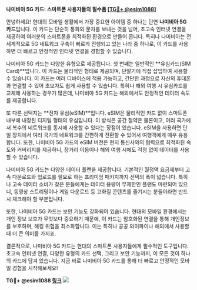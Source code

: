**나미비아 5G 카드: 스마트폰 사용자들의 필수품 [[TG💪+ @esim1088](https://t.me/s/esim1088)]**

안녕하세요! 현대의 모바일 생활에서 가장 중요한 아이템 중 하나는 단연 **나미비아 5G 카드**입니다. 이 카드는 단순히 통화와 문자를 보내는 것을 넘어, 초고속 인터넷 연결을 제공하여 여러분의 스마트폰을 최적화된 환경으로 만들어 줍니다. 특히나 나미비아는 전 세계적으로 5G 네트워크 구축이 빠르게 진행되고 있는 나라 중 하나로, 이 카드를 사용하면 더 빠르고 안정적인 인터넷 연결을 경험할 수 있습니다.

나미비아 5G 카드는 다양한 유형으로 제공됩니다. 첫 번째는 일반적인 **유심카드(SIM Card)**입니다. 이 카드는 물리적인 형태로 제공되며, 단말기에 직접 삽입하여 사용할 수 있습니다. 이 카드는 여러 디바이스에 적용 가능하고, 간단한 과정으로 자신의 휴대폰과 연결할 수 있어 초보자도 쉽게 사용할 수 있습니다. 특히나 해외 여행 시 유심카드를 교체해 사용하는 경우가 많은데, 나미비아 5G 카드는 해외에서도 안정적인 데이터 속도를 제공합니다.

또 다른 선택지는 **전자 유심(eSIM)**입니다. eSIM은 물리적인 카드 없이 스마트폰 내부에 내장된 디지털 형태의 유심입니다. 이 방식은 공간 절약은 물론이고, 여러 국가에서 복수의 네트워크를 동시에 사용할 수 있다는 장점이 있습니다. eSIM을 사용하면 단일 장치에서 여러 국가의 네트워크를 간편하게 전환할 수 있어서 여행객에게 매우 유용합니다. 또한, 나미비아 5G 카드의 eSIM 버전은 현지 통신사와의 협력으로 최적화된 속도와 커버리지를 제공하니, 장거리 이동이나 해외 여행 시에도 걱정 없이 데이터를 사용할 수 있습니다.

나미비아 5G 카드는 다양한 데이터 플랜을 제공합니다. 기본적인 월정액 요금제부터 고속 다운로드와 업로드를 필요로 하는 프리미엄 패키지까지 선택의 폭이 넓습니다. 특히나 고속 데이터 소비가 잦은 분들에게는 데이터 용량이 무제한인 플랜도 마련되어 있으니, 동영상 스트리밍이나 게임 다운로드 등 고화질 콘텐츠를 즐기시는 분들이라면 반드시 체크해야 할 부분입니다.

또한, 나미비아 5G 카드는 보안 기능도 강화되어 있습니다. 현대의 모바일 환경에서는 개인 정보 보호가 무엇보다 중요하기 때문에, 이 카드는 암호화된 연결을 통해 개인정보를 보호하며, 해킹 위험을 최소화합니다. 이는 특히나 공공 와이파이나 해외에서 사용할 때 더 큰 의미를 가지죠.

결론적으로, 나미비아 5G 카드는 현대의 스마트폰 사용자들에게 필수적인 도구입니다. 초고속 인터넷 연결, 다양한 유형의 카드 선택, 그리고 보안 기능까지, 이 모든 것이 하나의 카드에 담겨 있습니다. 지금 바로 나미비아 5G 카드를 통해 더 빠르고 안정적인 모바일 경험을 시작해보세요!

**TG💪+ @esim1088 [링크](https://t.me/s/esim1088) ![](https://i.postimg.cc/Y0z9fWf4/image.png)**